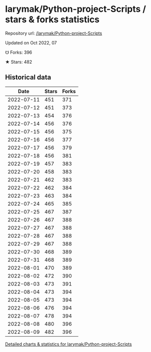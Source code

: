 # larymak/Python-project-Scripts / stars & forks statistics

Repository url: [/larymak/Python-project-Scripts](https://github.com/larymak/Python-project-Scripts)

Updated on Oct 2022, 07

☋ Forks: 396

★ Stars: 482

## Historical data
| Date | Stars | Forks |
|------|-------|-------|
| 2022-07-11 | 451 | 371 | 
| 2022-07-12 | 451 | 373 | 
| 2022-07-13 | 454 | 376 | 
| 2022-07-14 | 456 | 376 | 
| 2022-07-15 | 456 | 375 | 
| 2022-07-16 | 456 | 377 | 
| 2022-07-17 | 456 | 379 | 
| 2022-07-18 | 456 | 381 | 
| 2022-07-19 | 457 | 383 | 
| 2022-07-20 | 458 | 383 | 
| 2022-07-21 | 462 | 383 | 
| 2022-07-22 | 462 | 384 | 
| 2022-07-23 | 463 | 384 | 
| 2022-07-24 | 465 | 385 | 
| 2022-07-25 | 467 | 387 | 
| 2022-07-26 | 467 | 388 | 
| 2022-07-27 | 467 | 388 | 
| 2022-07-28 | 467 | 388 | 
| 2022-07-29 | 467 | 388 | 
| 2022-07-30 | 468 | 389 | 
| 2022-07-31 | 468 | 389 | 
| 2022-08-01 | 470 | 389 | 
| 2022-08-02 | 472 | 390 | 
| 2022-08-03 | 473 | 391 | 
| 2022-08-04 | 473 | 394 | 
| 2022-08-05 | 473 | 394 | 
| 2022-08-06 | 476 | 394 | 
| 2022-08-07 | 478 | 394 | 
| 2022-08-08 | 480 | 396 | 
| 2022-08-09 | 482 | 396 | 


[Detailed charts & statistics for larymak/Python-project-Scripts](https://reviewgithub.com/rep/larymak/Python-project-Scripts)
